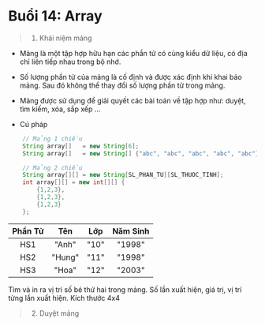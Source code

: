 # Buổi 14: Array
> 1. Khái niệm mảng
- Mảng là một tập hợp hữu hạn các phần tử có cùng kiểu dữ liệu, có địa chỉ liên tiếp nhau trong bộ nhớ.
- Số lượng phần tử của mảng là cố định và được xác định khi khai báo mảng. Sau đó không thể thay đổi số lượng phần tử trong mảng.
- Mảng được sử dụng để giải quyết các bài toán về tập hợp như: duyệt, tìm kiếm, xóa, sắp xếp ...

- Cú pháp
```java
    // Mảng 1 chiều
    String array[]   = new String[6];
    String array[]   = new String[] {"abc", "abc", "abc", "abc", "abc"};

    // Mảng 2 chiều
    String array[][] = new String[SL_PHAN_TU][SL_THUOC_TINH];
    int array[][] = new int[][] {
        {1,2,3},
        {1,2,3},
        {1,2,3}
    };
```

|Phần Tử| Tên  |Lớp |Năm Sinh|
|:-----:|:----:|:--:|:------:|
|  HS1  |"Anh" |"10"| "1998" |
|  HS2  |"Hung"|"11"| "1998" |
|  HS3  |"Hoa" |"12"| "2003" |

Tìm và in ra vị trí số bé thứ hai trong mảng. Số lần xuất hiện, giá trị, vị trí từng lần xuất hiện. Kích thước 4x4

> 2. Duyệt mảng

